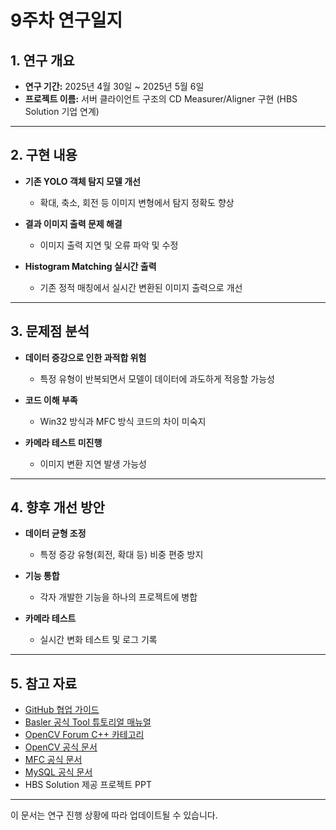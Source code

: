 # 9주차 연구일지

## 1. 연구 개요

- **연구 기간:** 2025년 4월 30일 ~ 2025년 5월 6일
- **프로젝트 이름:** 서버 클라이언트 구조의 CD Measurer/Aligner 구현 (HBS Solution 기업 연계)

---

## 2. 구현 내용
- **기존 YOLO 객체 탐지 모델 개선**
    - 확대, 축소, 회전 등 이미지 변형에서 탐지 정확도 향상

- **결과 이미지 출력 문제 해결**
    - 이미지 출력 지연 및 오류 파악 및 수정

- **Histogram Matching 실시간 출력**
    - 기존 정적 매칭에서 실시간 변환된 이미지 출력으로 개선

---

## **3. 문제점 분석**
- **데이터 증강으로 인한 과적합 위험**  
  - 특정 유형이 반복되면서 모델이 데이터에 과도하게 적응할 가능성

- **코드 이해 부족**  
  - Win32 방식과 MFC 방식 코드의 차이 미숙지

- **카메라 테스트 미진행**
  - 이미지 변환 지연 발생 가능성

---

## **4. 향후 개선 방안**

- **데이터 균형 조정**  
  - 특정 증강 유형(회전, 확대 등) 비중 편중 방지

- **기능 통합**  
  - 각자 개발한 기능을 하나의 프로젝트에 병합

- **카메라 테스트**  
  - 실시간 변화 테스트 및 로그 기록

---

## 5. 참고 자료

- [GitHub 협업 가이드](https://docs.github.com/en/github)
- [Basler 공식 Tool 튜토리얼 매뉴얼](https://www.baslerweb.com/ko-kr/learning/tutorials/)
- [OpenCV Forum C++ 카테고리](https://forum.opencv.org/c/c/9)
- [OpenCV 공식 문서](https://docs.opencv.org/)
- [MFC 공식 문서](https://learn.microsoft.com/ko-kr/cpp/mfc/mfc-concepts?view=msvc-170)
- [MySQL 공식 문서](https://dev.mysql.com/doc/)
- HBS Solution 제공 프로젝트 PPT

---

이 문서는 연구 진행 상황에 따라 업데이트될 수 있습니다.
